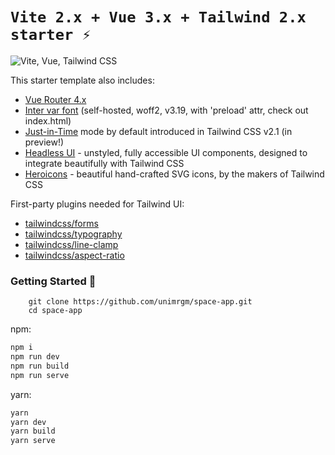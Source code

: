 # `Vite 2.x + Vue 3.x + Tailwind 2.x starter ⚡`

![Vite, Vue, Tailwind CSS](https://user-images.githubusercontent.com/11320080/111277027-a9384c00-8640-11eb-8323-21889bd7c609.png)

This starter template also includes:

- [Vue Router 4.x](https://github.com/vuejs/vue-router-next)
- [Inter var font](https://github.com/rsms/inter) (self-hosted, woff2, v3.19, with 'preload' attr, check out index.html)
- [Just-in-Time](https://tailwindcss.com/docs/just-in-time-mode) mode by default introduced in Tailwind CSS v2.1 (in preview!)
- [Headless UI](https://headlessui.dev/vue/menu) - unstyled, fully accessible UI components, designed to integrate beautifully with Tailwind CSS
- [Heroicons](https://github.com/tailwindlabs/heroicons#vue) - beautiful hand-crafted SVG icons,
by the makers of Tailwind CSS

First-party plugins needed for Tailwind UI:

- [tailwindcss/forms](https://github.com/tailwindlabs/tailwindcss-forms)
- [tailwindcss/typography](https://github.com/tailwindlabs/tailwindcss-typography)
- [tailwindcss/line-clamp](https://github.com/tailwindlabs/tailwindcss-line-clamp)
- [tailwindcss/aspect-ratio](https://github.com/tailwindlabs/tailwindcss-aspect-ratio)

### Getting Started 🚀



```
    git clone https://github.com/unimrgm/space-app.git
    cd space-app
```

npm:
```sh
npm i
npm run dev
npm run build
npm run serve
```

yarn:
```sh
yarn
yarn dev
yarn build
yarn serve
```